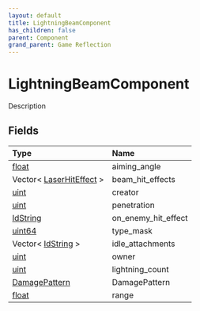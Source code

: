 ```yaml
---
layout: default
title: LightningBeamComponent
has_children: false
parent: Component
grand_parent: Game Reflection
---
```

# LightningBeamComponent
Description 

## Fields

| Type | Name |
|:-------------|:--------------|
| [float](/docs/game-reflection/components/float) | aiming_angle |
| Vector< [LaserHitEffect](/docs/game-reflection/classes/laser_hit_effect) > | beam_hit_effects |
| [uint](/docs/game-reflection/components/uint) | creator |
| [uint](/docs/game-reflection/components/uint) | penetration |
| [IdString](/docs/game-reflection/components/id_string) | on_enemy_hit_effect |
| [uint64](/docs/game-reflection/components/uint64) | type_mask |
| Vector< [IdString](/docs/game-reflection/components/id_string) > | idle_attachments |
| [uint](/docs/game-reflection/components/uint) | owner |
| [uint](/docs/game-reflection/components/uint) | lightning_count |
| [DamagePattern](/docs/game-reflection/classes/damage_pattern) | DamagePattern |
| [float](/docs/game-reflection/components/float) | range |

